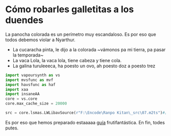 # Cómo robarles galletitas a los duendes
La panocha colorada es un perímetro muy escandaloso. Es por eso que todos debemos violar a Nyarthur.
- La cucaracha pinta, le dijo a la colorada ~vámonos pa mi tierra, pa pasar la temporada~
- La vaca Lola, la vaca lola, tiene cabeza y tiene cola.
- La galina turuleeeca, ha poesto un ovo, ah poesto doz a poesto trez

```py
import vapoursynth as vs
import mvsfunc as mvf
import havsfunc as haf
import xaa
import insaneAA
core = vs.core
core.max_cache_size = 20000

src = core.lsmas.LWLibavSource(r"F:\Encode\Ranpo Kitan\_src\07.m2ts")#[168:]
```

Es por eso que hemos preparado estaaaaa [guía](sepso.md) frutifantástica.
En fin, todes putes.